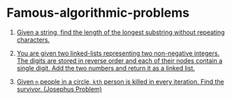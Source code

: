 # Famous-algorithmic-problems

1. [Given a string, find the length of the longest substring without repeating characters.](https://github.com/souvikhaldar/Famous-algorithmic-problems-/blob/master/first.py)

2. [You are given two linked-lists representing two non-negative integers. The digits are stored in reverse order and each of their nodes contain a single digit. Add the two numbers and return it as a linked list.](https://github.com/souvikhaldar/Famous-algorithmic-problems-/blob/master/sumLL.py)  

3. [Given `n` people in a circle, `kth` person is killed in every iteration. Find the survivor. (Josephus Problem)](https://github.com/souvikhaldar/Data-structures-in-Python/blob/master/miscellaneous/recursion/josephus.py)